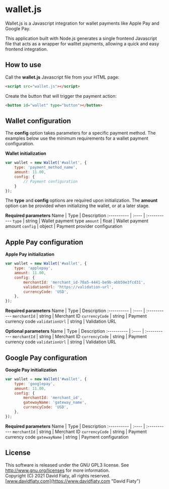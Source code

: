 # wallet.js
Wallet.js is a Javascript integration for wallet payments like Apple Pay and Google Pay.

This application built with Node.js generates a single frontend Javascript file that acts as a wrapper for walltet payments, allowing a quick and easy frontend integration. 

## How to use
Call the **wallet.js** Javascript file from your HTML page:

```html
<script src="wallet.js"></script>
```

Create the button that will trigger the payment action:

```html
<button id="wallet" type="button"></button>
```

## Wallet configuration 
The **config** option takes parameters for a specific payment method. The examples below use the minimum requirements for a wallet payment configuration.

**Wallet initialization**
```javascript
var wallet = new Wallet('#wallet', {
    type: 'payment_method_name',
    amount: 11.00,
    config: {
        // Payment configuration
    }
});
```
The **type** and **config** options are required upon initialization. The **amount** option can be provided when initializing the wallet, or at a later stage.

**Required parameters**
Name | Type | Description
:---------- | :---- | :-----------
`type` | string | Wallet payment type
`amount` | float | Wallet payment amount
`config` | object | Payment provider configuration

## Apple Pay configuration 
**Apple Pay initialization**
```javascript
var wallet = new Wallet('#wallet', {
    type: 'applepay',
    amount: 11.00,
    config: {
        merchantId: 'merchant_id-70a5-4441-be9b-abb59e3fcd31',
        validationUrl: 'https://validation-url', 
        currencyCode: 'USD',  
    },
});
```

**Required parameters**
Name | Type | Description
:---------- | :---- | :-----------
`merchantId` | string | Merchant ID
`currencyCode` | string | Payment currency code
`validationUrl` | string | Validation URL

**Optional parameters**
Name | Type | Description
:---------- | :---- | :-----------
`merchantId` | string | Merchant ID
`currencyCode` | string | Payment currency code
`validationUrl` | string | Validation URL

## Google Pay configuration 
**Google Pay initialization**
```javascript
var wallet = new Wallet('#wallet', {
    type: 'googlepay',
    amount: 11.00,
    config: {
        merchantId: 'merchant_id',
        gatewayName: 'gateway_name',
        currencyCode: 'USD',
    },
});
```

**Required parameters**
Name | Type | Description
:---------- | :---- | :-----------
`merchantId` | string | Merchant ID
`currencyCode` | string | Payment currency code
`gatewayName` | string | Payment configuration

## License
This software is released under the GNU GPL3 license. See <http://www.gnu.org/licenses> for more information.<br>
Copyright (C) 2021 David Fiaty, all rights reserved.<br>
[www.davidfiaty.com](https://www.davidfiaty.com "David Fiaty")